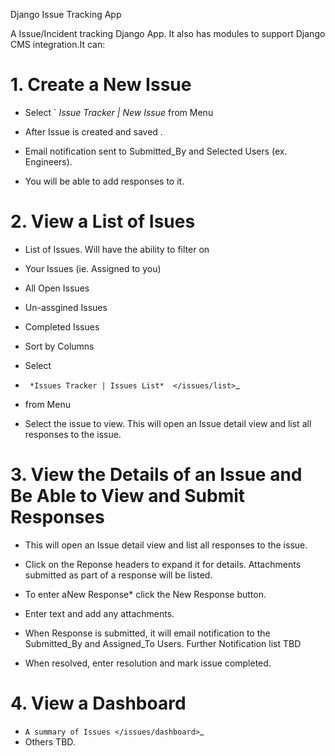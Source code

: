Django Issue Tracking App

A Issue/Incident tracking Django App. It also has modules to support Django CMS integration.It can:

# 1. Create a New Issue

* Select ` *Issue Tracker | New Issue*  from Menu
* After Issue is created and saved .

* Email notification sent to Submitted_By and Selected Users (ex. Engineers).
* You will be able to add responses to it.



# 2. View a List of Isues

* List of Issues. Will have the ability to filter on

* Your Issues (ie. Assigned to you)
* All Open Issues
* Un-assgined Issues
* Completed Issues


* Sort by Columns
* Select
*  ` *Issues Tracker | Issues List*  </issues/list>`_ 
* from Menu
* Select the issue to view. This will open an Issue detail view and list all responses to the issue.


# 3. View the Details of an Issue and Be Able to View and Submit Responses

* This will open an Issue detail view and list all responses to the issue.
* Click on the Reponse headers to expand it for details. Attachments submitted as part of a response will be listed.
* To enter aNew Response*  click the New Response button.

* Enter text and add any attachments.
* When Response is submitted, it will email notification to the Submitted_By and Assigned_To Users. Further Notification list TBD


* When resolved, enter resolution and mark issue completed.


# 4. View a Dashboard

*  `A summary of Issues </issues/dashboard>`_ 
* Others TBD.
